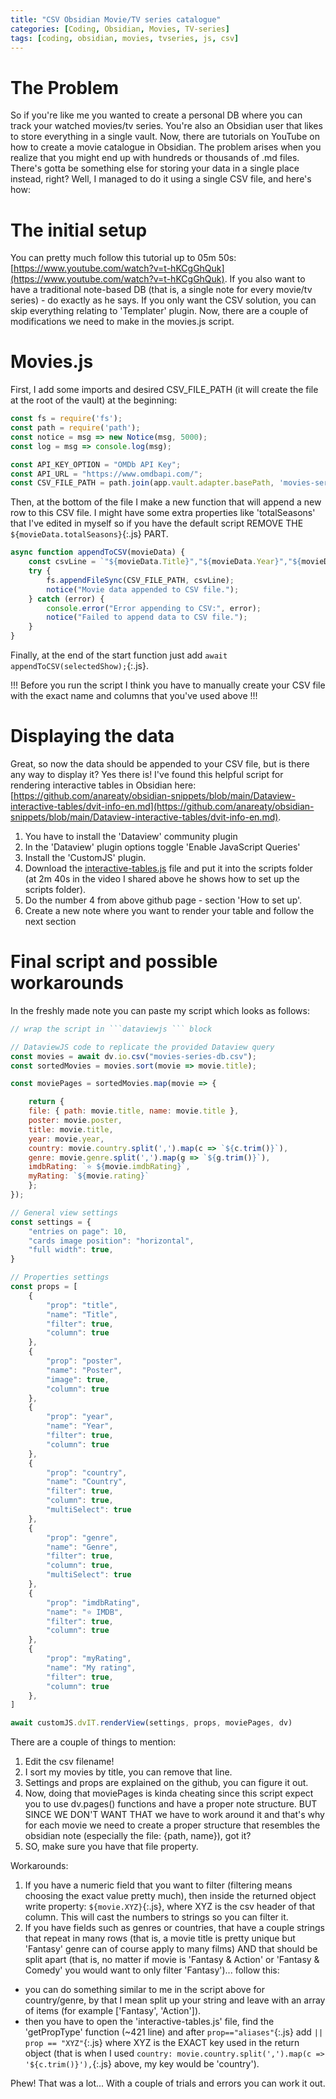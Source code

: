 ```yaml
---
title: "CSV Obsidian Movie/TV series catalogue"
categories: [Coding, Obsidian, Movies, TV-series]
tags: [coding, obsidian, movies, tvseries, js, csv]
---
```


# The Problem
So if you're like me you wanted to create a personal DB where you can track your watched movies/tv series.
You're also an Obsidian user that likes to store everything in a single vault. Now, there are tutorials on YouTube
on how to create a movie catalogue in Obsidian. The problem arises when you realize that you might end up with
hundreds or thousands of .md files. There's gotta be something else for storing your data in a single place instead, right?
Well, I managed to do it using a single CSV file, and here's how:

# The initial setup
You can pretty much follow this tutorial up to 05m 50s: [https://www.youtube.com/watch?v=t-hKCgGhQuk](https://www.youtube.com/watch?v=t-hKCgGhQuk). If you also want
to have a traditional note-based DB (that is, a single note for every movie/tv series) - do exactly as he says. If you only
want the CSV solution, you can skip everything relating to 'Templater' plugin. Now, there are a couple of modifications we need
to make in the movies.js script.

# Movies.js
First, I add some imports and desired CSV_FILE_PATH (it will create the file at the root of the vault) at the beginning:

```js
const fs = require('fs');
const path = require('path');
const notice = msg => new Notice(msg, 5000);
const log = msg => console.log(msg);

const API_KEY_OPTION = "OMDb API Key";
const API_URL = "https://www.omdbapi.com/";
const CSV_FILE_PATH = path.join(app.vault.adapter.basePath, 'movies-series-db.csv');
```

Then, at the bottom of the file I make a new function that will append a new row to this CSV file. I might have some extra properties like 'totalSeasons'
that I've edited in myself so if you have the default script REMOVE THE `${movieData.totalSeasons}`{:.js} PART.

```js
async function appendToCSV(movieData) {
    const csvLine = `"${movieData.Title}","${movieData.Year}","${movieData.Genre}","${movieData.Director}","${movieData.Actors}","${movieData.imdbRating}","${movieData.imdbID}","${movieData.Runtime}","${movieData.Poster}","${movieData.totalSeasons}","${movieData.Country}"\n`;
    try {
        fs.appendFileSync(CSV_FILE_PATH, csvLine);
        notice("Movie data appended to CSV file.");
    } catch (error) {
        console.error("Error appending to CSV:", error);
        notice("Failed to append data to CSV file.");
    }
}
```

Finally, at the end of the start function just add `await appendToCSV(selectedShow);`{:.js}.

!!! Before you run the script I think you have to manually create your CSV file with the exact name and columns that you've used above !!!

# Displaying the data

Great, so now the data should be appended to your CSV file, but is there any way to display it? Yes there is!
I've found this helpful script for rendering interactive tables in Obsidian here: [https://github.com/anareaty/obsidian-snippets/blob/main/Dataview-interactive-tables/dvit-info-en.md](https://github.com/anareaty/obsidian-snippets/blob/main/Dataview-interactive-tables/dvit-info-en.md).

1. You have to install the 'Dataview' community plugin
2. In the 'Dataview' plugin options toggle 'Enable JavaScript Queries'
3. Install the 'CustomJS' plugin.
4. Download the [interactive-tables.js](https://github.com/anareaty/obsidian-snippets/blob/main/Dataview-interactive-tables/interactive-tables.js) file
and put it into the scripts folder (at 2m 40s in the video I shared above he shows how to set up the scripts folder).
5. Do the number 4 from above github page - section 'How to set up'.
6. Create a new note where you want to render your table and follow the next section

# Final script and possible workarounds
In the freshly made note you can paste my script which looks as follows:

```js
// wrap the script in ```dataviewjs ``` block

// DataviewJS code to replicate the provided Dataview query 
const movies = await dv.io.csv("movies-series-db.csv");
const sortedMovies = movies.sort(movie => movie.title);

const moviePages = sortedMovies.map(movie => {

	return { 
	file: { path: movie.title, name: movie.title },
	poster: movie.poster,
	title: movie.title,
	year: movie.year,
	country: movie.country.split(',').map(c => `${c.trim()}`),
	genre: movie.genre.split(',').map(g => `${g.trim()}`),
	imdbRating: `⭐ ${movie.imdbRating}`,
	myRating: `${movie.rating}`
	}; 
});

// General view settings
const settings = {
    "entries on page": 10,
    "cards image position": "horizontal",
    "full width": true,
}

// Properties settings
const props = [
	{
		"prop": "title",
		"name": "Title",
		"filter": true,
		"column": true
	},
	{
		"prop": "poster",
		"name": "Poster",
		"image": true,
		"column": true
	},
	{
		"prop": "year",
		"name": "Year",
		"filter": true,
		"column": true
	},
	{
		"prop": "country",
		"name": "Country",
		"filter": true,
		"column": true,
		"multiSelect": true
	},
	{
		"prop": "genre",
		"name": "Genre",
		"filter": true,
		"column": true,
		"multiSelect": true
	},
	{
		"prop": "imdbRating",
		"name": "⭐ IMDB",
		"filter": true,
		"column": true
	},
	{
		"prop": "myRating",
		"name": "My rating",
		"filter": true,
		"column": true
	},
]

await customJS.dvIT.renderView(settings, props, moviePages, dv)
```

There are a couple of things to mention:

1. Edit the csv filename!
2. I sort my movies by title, you can remove that line.
3. Settings and props are explained on the github, you can figure it out.
4. Now, doing that moviePages is kinda cheating since this script expect you to use dv.pages() functions and have a proper
note structure. BUT SINCE WE DON'T WANT THAT we have to work around it and that's why for each movie we need to create a proper
structure that resembles the obsidian note (especially the file: {path, name}), got it?
5. SO, make sure you have that file property.

Workarounds:
1. If you have a numeric field that you want to filter (filtering means choosing the exact value pretty much), then
inside the returned object write property: `${movie.XYZ}`{:.js}, where XYZ is the csv header of that column. This will cast the numbers
to strings so you can filter it.
2. If you have fields such as genres or countries, that have a couple strings that repeat in many rows (that is, a movie title is pretty unique
but 'Fantasy' genre can of course apply to many films) AND that should be split apart (that is, no matter if movie is 'Fantasy & Action' or 
'Fantasy & Comedy' you would want to only filter 'Fantasy')... follow this:
- you can do something similar to me in the script above for country/genre, by that I mean split up your string and leave with an array of items
    (for example ['Fantasy', 'Action']).
- then you have to open the 'interactive-tables.js' file, find the 'getPropType' function (~421 line) and after `prop=="aliases"`{:.js} add
    `|| prop == "XYZ"`{:.js} where XYZ is the EXACT key used in the return object 
    (that is when I used `country: movie.country.split(',').map(c => '${c.trim()}'),`{:.js} above, my key would be 'country').

Phew! That was a lot... With a couple of trials and errors you can work it out.